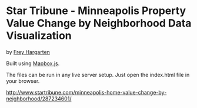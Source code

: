 Star Tribune - Minneapolis Property Value Change by Neighborhood Data Visualization
================

by [Frey Hargarten](https://github.com/jeffhargarten)

Built using [Mapbox.js](https://www.mapbox.com/mapbox.js/api/v2.2.2/).

The files can be run in any live server setup. Just open the index.html file in your browser.

http://www.startribune.com/minneapolis-home-value-change-by-neighborhood/287234601/